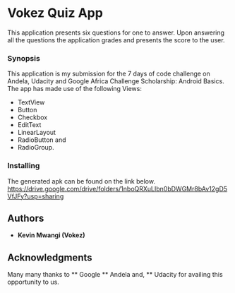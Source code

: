 # Vokez Quiz App

This application presents six questions for one to answer. Upon answering all the questions the application grades and presents the score to the user.

### Synopsis

This application is my submission for the 7 days of code challenge on Andela, Udacity and Google Africa Challenge Scholarship: Android Basics. The app has made use of the following Views:
* TextView
* Button
* Checkbox
* EditText
* LinearLayout
* RadioButton and
* RadioGroup.

### Installing

The generated apk can be found on the link below.
https://drive.google.com/drive/folders/1nboQRXuLIbn0bDWGMr8bAv12gD5VfJFy?usp=sharing

## Authors

* **Kevin Mwangi (Vokez)**

## Acknowledgments

Many many thanks to
** Google
** Andela and,
** Udacity
for availing this opportunity to us.
